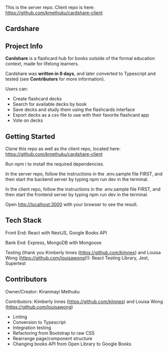This is the server repo. Client repo is here: https://github.com/kmethuku/cardshare-client

## Cardshare

## Project Info

**Cardshare** is a flashcard hub for books outside of the formal education context, made for lifelong learners.

Cardshare was **written in 6 days**, and later converted to Typescript and tested (see **Contributors** for more information).

Users can: 
  * Create flashcard decks
  * Search for available decks by book
  * Save decks and study them using the flashcards interface
  * Export decks as a csv file to use with their favorite flashcard app
  * Vote on decks

## Getting Started

Clone this repo as well as the client repo, located here: https://github.com/kmethuku/cardshare-client

Run npm i to install the required dependencies.

In the server repo, follow the instructions in the .env.sample file FIRST, and then start the backend server by typing npm run dev in the terminal.

In the client repo, follow the instructions in the .env.sample file FIRST, and then start the frontend server by typing npm run dev in the terminal.

Open [http://localhost:3000](http://localhost:3000) with your browser to see the result.

## Tech Stack

Front End: React with NextJS, Google Books API

Bank End: Express, MongoDB with Mongoose

Testing (thank you Kimberly Innes (https://github.com/kjinnes) and Louisa Wong (https://github.com/louisawong)!): React Testing Library, Jest, Supertest

## Contributors

Owner/Creator: Kiranmayi Methuku

Contributors: Kimberly Innes (https://github.com/kjinnes) and Louisa Wong (https://github.com/louisawong)
  * Linting
  * Conversion to Typescript
  * Integration testing
  * Refactoring from Bootstrap to raw CSS
  * Rearrange page/component structure
  * Changing books API from Open Library to Google Books
